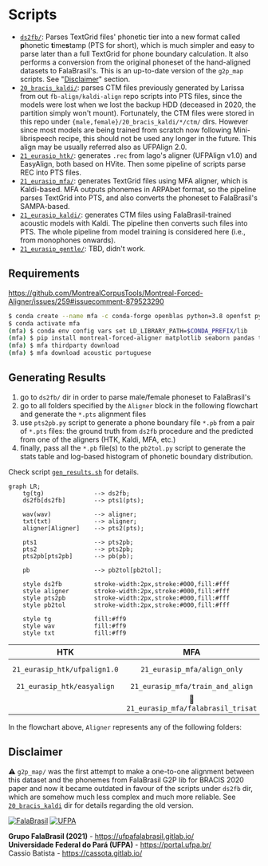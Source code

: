 # Scripts

- [`ds2fb/`](./ds2fb): Parses TextGrid files' phonetic tier into a new format 
  called **p**honetic **t**ime**s**tamp (PTS for short), which is much 
  simpler and easy to parse later than a full TextGrid for phone boundary 
  calculation. It also performs a conversion from the original phoneset of the
  hand-aligned datasets to FalaBrasil's. This is an up-to-date version of the 
  `g2p_map` scripts. See "[Disclaimer](#disclaimer)" section.
- [`20_bracis_kaldi/`](./20_bracis_kaldi): parses CTM files previously 
  generated by Larissa from out `fb-align/kaldi-align` repo scripts into PTS
  files, since the models were lost when we lost the backup HDD 
  (deceased in 2020, the partition simply won't mount). Fortunately, the CTM 
  files were stored in this repo under `{male,female}/20_bracis_kaldi/*/ctm/` 
  dirs. However since most models are being trained from scratch now following 
  Mini-librispeech recipe, this should not be used any longer in the future.
  This align may be usually referred also as UFPAlign 2.0.
- [`21_eurasip_htk/`](./21_eurasip_htk): generates `.rec` from Iago's aligner 
  (UFPAlign v1.0) and EasyAlign, both based on HVite. Then some pipeline of 
  scripts parse REC into PTS files.
- [`21_eurasip_mfa/`](./21_eurasip_mfa): generates TextGrid files using MFA
  aligner, which is Kaldi-based. MFA outputs phonemes in ARPAbet format, so the
  pipeline parses TextGrid into PTS, and also converts the phoneset to
  FalaBrasil's SAMPA-based.
- [`21_eurasip_kaldi/`](./21_eurasip_kaldi): generates CTM files using
  FalaBrasil-trained acoustic models with Kaldi. The pipeline then converts
  such files into PTS. The whole pipeline from model training is considered
  here (i.e., from monophones onwards).
- [`21_eurasip_gentle/`](./21_eurasip_gentle): TBD, didn't work.


## Requirements

https://github.com/MontrealCorpusTools/Montreal-Forced-Aligner/issues/259#issuecomment-879523290

```bash
$ conda create --name mfa -c conda-forge openblas python=3.8 openfst pynini ngram baumwelch
$ conda activate mfa
(mfa) $ conda env config vars set LD_LIBRARY_PATH=$CONDA_PREFIX/lib
(mfa) $ pip install montreal-forced-aligner matplotlib seaborn pandas termcolor
(mfa) $ mfa thirdparty download
(mfa) $ mfa download acoustic portuguese
```

## Generating Results

1. go to `ds2fb/` dir in order to parse male/female phoneset to FalaBrasil's
2. go to all folders specified by the `Aligner` block in the following
   flowchart and generate the `*.pts` alignment files
3. use `pts2pb.py` script to generate a phone boundary file `*.pb` from a pair
   of `*.pts` files: the ground truth from `ds2fb` procedure and the predicted
   from one of the aligners (HTK, Kaldi, MFA, etc.)
4. finally, pass all the `*.pb` file(s) to the `pb2tol.py` script to
   generate the stats table and log-based histogram of phonetic boundary
   distribution.

Check script [`gen_results.sh`](gen_results.sh) for details.

```mermaid
graph LR;
    tg(tg)              --> ds2fb;
    ds2fb[ds2fb]        --> pts1(pts);

    wav(wav)            --> aligner;
    txt(txt)            --> aligner;
    aligner[Aligner]    --> pts2(pts);

    pts1                --> pts2pb;
    pts2                --> pts2pb;
    pts2pb[pts2pb]      --> pb(pb);

    pb                  --> pb2tol[pb2tol];

    style ds2fb         stroke-width:2px,stroke:#000,fill:#fff
    style aligner       stroke-width:2px,stroke:#000,fill:#fff
    style pts2pb        stroke-width:2px,stroke:#000,fill:#fff
    style pb2tol        stroke-width:2px,stroke:#000,fill:#fff

    style tg            fill:#ff9
    style wav           fill:#ff9
    style txt           fill:#ff9
```

| HTK                           | MFA                                                 | Gentle                               | Kaldi                                          |
|:-----------------------------:|:---------------------------------------------------:|:------------------------------------:|:----------------------------------------------:|
| `21_eurasip_htk/ufpalign1.0`  | `21_eurasip_mfa/align_only`                         | :no_entry_sign:`21_eurasip_gentle`   | `21_eurasip_kaldi/nnet3_ivectors`              |
| `21_eurasip_htk/easyalign`    | `21_eurasip_mfa/train_and_align`                    |                                      | :no_entry_sign:`21_eurasip_kaldi/nnet3_deltas` |
|                               | :no_entry_sign:`21_eurasip_mfa/falabrasil_trisat`   |                                      |                                                |

In the flowchart above, `Aligner` represents any of the following folders:


## Disclaimer

:warning: `g2p_map/` was the first attempt to make a one-to-one alignment
between this dataset and the phonemes from FalaBrasil G2P lib for BRACIS 2020
paper and now it became outdated in favour of the scripts under `ds2fb` dir,
which are somehow much less complex and much more reliable. See 
[`20_bracis_kaldi`](./20_bracis_kaldi) dir for details regarding the old
version.


[![FalaBrasil](https://gitlab.com/falabrasil/avatars/-/raw/main/logo_fb_git_footer.png)](https://ufpafalabrasil.gitlab.io/ "Visite o site do Grupo FalaBrasil") [![UFPA](https://gitlab.com/falabrasil/avatars/-/raw/main/logo_ufpa_git_footer.png)](https://portal.ufpa.br/ "Visite o site da UFPA")

__Grupo FalaBrasil (2021)__ - https://ufpafalabrasil.gitlab.io/      
__Universidade Federal do Pará (UFPA)__ - https://portal.ufpa.br/     
Cassio Batista - https://cassota.gitlab.io/    
